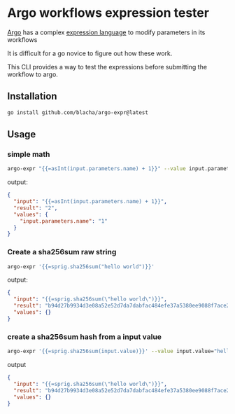 # Argo workflows expression tester


[Argo]() has a complex [expression language](https://argoproj.github.io/argo-workflows/variables/#expression) to modify parameters in its workflows

It is difficult for a go novice to figure out how these work.

This CLI provides a way to test the expressions before submitting the workflow to argo.


## Installation

```bash
go install github.com/blacha/argo-expr@latest
```

## Usage

### simple math

```bash
argo-expr "{{=asInt(input.parameters.name) + 1}}" --value input.parameters.name="1"
```

output:
```json
{
  "input": "{{=asInt(input.parameters.name) + 1}}",
  "result": "2",
  "values": {
    "input.parameters.name": "1"
  }
}
```


### Create a sha256sum raw string

```bash
argo-expr '{{=sprig.sha256sum("hello world")}}'
```

output:
```json
{
  "input": "{{=sprig.sha256sum(\"hello world\")}}",
  "result": "b94d27b9934d3e08a52e52d7da7dabfac484efe37a5380ee9088f7ace2efcde9",
  "values": {}
}
```

### create a sha256sum hash from a input value

```bash
argo-expr '{{=sprig.sha256sum(input.value)}}' --value input.value="hello world"
```

output
```json
{
  "input": "{{=sprig.sha256sum(\"hello world\")}}",
  "result": "b94d27b9934d3e08a52e52d7da7dabfac484efe37a5380ee9088f7ace2efcde9",
  "values": {}
}